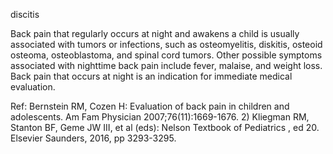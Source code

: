 discitis

Back pain that regularly occurs at night and awakens a child is usually associated with tumors or infections, such as osteomyelitis, diskitis, osteoid osteoma, osteoblastoma, and spinal cord tumors. Other possible symptoms associated with nighttime back pain include fever, malaise, and weight loss. Back pain that occurs at night is an indication for immediate medical evaluation.

Ref: Bernstein RM, Cozen H: Evaluation of back pain in children and adolescents. Am Fam Physician 2007;76(11):1669-1676.  2) Kliegman RM, Stanton BF, Geme JW III, et al (eds): Nelson Textbook of Pediatrics , ed 20. Elsevier Saunders, 2016, pp 3293-3295.